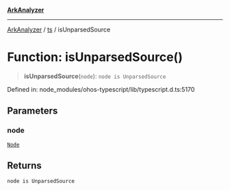 [**ArkAnalyzer**](../../../../README.md)

***

[ArkAnalyzer](../../../../globals.md) / [ts](../README.md) / isUnparsedSource

# Function: isUnparsedSource()

> **isUnparsedSource**(`node`): `node is UnparsedSource`

Defined in: node\_modules/ohos-typescript/lib/typescript.d.ts:5170

## Parameters

### node

[`Node`](../interfaces/Node.md)

## Returns

`node is UnparsedSource`

